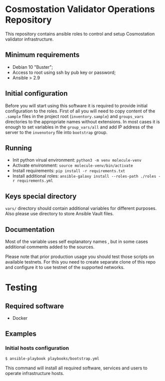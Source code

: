 # Cosmostation Validator Operations Repository

This repository contains ansible roles to control and setup Cosmostation validator infrastructure.

## Minimum requirements

* Debian 10 "Buster";
* Access to root using ssh by pub key or password;
* Ansible > 2.9

## Initial configuration

Before you will start using this software it is required to provide initial configuration to the roles.
First of all you will need to copy content of the `.sample` files in the project root (`inventory.sample`) and `groups_vars` directories to the appropriate names without extensions. In most cases it is enough to set variables in the `group_vars/all` and add IP address of the server to the `invenotory` file into `bootstrap` group.

## Running

- Init python virual environment: `python3 -m venv molecule-venv`
- Activate environment: `source molecule-venv/bin/activate`
- Install requirements: `pip install -r requirements.txt`
- Install additional roles: `ansible-galaxy install --roles-path ./roles -r requirements.yml`

## Keys special directory

`vars/` directory should contain additional variables for different purposes. Also please use directory to store Ansible Vault files.

## Documentation

Most of the variable uses self explanatory names , but in some cases additional comments added to the sources.

Please note that prior production usage you should test those scripts on available testnets. For this you need to create separate clone of this repo and configure it to use testnet of the supported networks.


# Testing

## Required software

- Docker
## Examples

### Initial hosts configuration

```
$ ansible-playbook playbooks/bootstrap.yml
```

This command will install all required software, services and users to operate infrastructure hosts.

